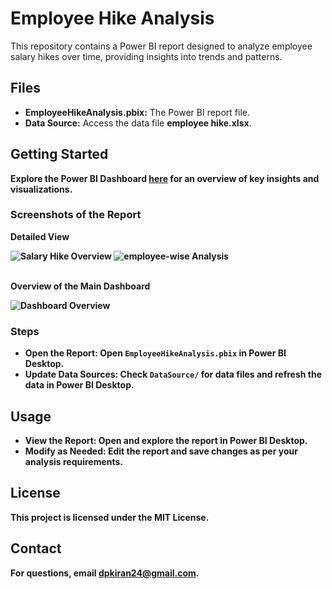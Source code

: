 <h1>Employee Hike Analysis</h1>
<p>This repository contains a Power BI report designed to analyze employee salary hikes over time, providing insights into trends and patterns.</p>

<h2>Files</h2>
<ul>
    <li><strong>EmployeeHikeAnalysis.pbix:</strong> The Power BI report file.</li>
    <li><strong>Data Source:</strong> Access the data file <strong>employee hike.xlsx</strong>.</li>

</ul>

<h2>Getting Started</h2>

<p><strong>Explore the Power BI Dashboard <a href="https://app.powerbi.com/links/H9vb5jSfMq?ctid=71b778b1-0a13-4b09-bd42-94367e4d13a2&pbi_source=linkShare" target="_blank">here</a> for an overview of key insights and visualizations.</p>

<h3>Screenshots of the Report</h3>

<p><strong>Detailed View</strong></p>
<div class="images">
    <img src="https://github.com/user-attachments/assets/04773a17-c37f-42f9-a5e3-690c7cf9112d" alt="Salary Hike Overview">
    <img src="https://github.com/user-attachments/assets/0f1df400-745f-4cd1-a9ce-79c67d7fd804" alt="employee-wise Analysis">
</div>
<br>
<p><strong>Overview of the Main Dashboard</strong></p>
<div class="images">
    <img src="https://github.com/user-attachments/assets/07e4aae7-5fca-4c55-a3ba-f5eb1fdc56c3" alt="Dashboard Overview">
</div>

<h3>Steps</h3>
<ul>
    <li><strong>Open the Report:</strong> Open <code>EmployeeHikeAnalysis.pbix</code> in Power BI Desktop.</li>
    <li><strong>Update Data Sources:</strong> Check <code>DataSource/</code> for data files and refresh the data in Power BI Desktop.</li>
</ul>

<h2>Usage</h2>
<ul>
    <li><strong>View the Report:</strong> Open and explore the report in Power BI Desktop.</li>
    <li><strong>Modify as Needed:</strong> Edit the report and save changes as per your analysis requirements.</li>
</ul>

<div class="license">
    <h2>License</h2>
    <p>This project is licensed under the MIT License.</p>
</div>

<div class="contact">
    <h2>Contact</h2>
    <p>For questions, email <a href="mailto:dpkiran24@gmail.com">dpkiran24@gmail.com</a>.</p>
</div>
